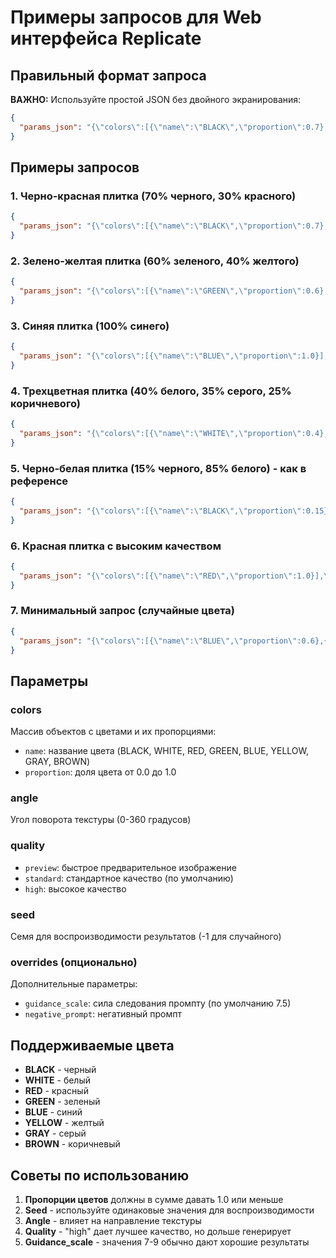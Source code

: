 # Примеры запросов для Web интерфейса Replicate

## Правильный формат запроса

**ВАЖНО:** Используйте простой JSON без двойного экранирования:

```json
{
  "params_json": "{\"colors\":[{\"name\":\"BLACK\",\"proportion\":0.7},{\"name\":\"RED\",\"proportion\":0.3}],\"angle\":0,\"quality\":\"standard\",\"seed\":123456}"
}
```

## Примеры запросов

### 1. Черно-красная плитка (70% черного, 30% красного)
```json
{
  "params_json": "{\"colors\":[{\"name\":\"BLACK\",\"proportion\":0.7},{\"name\":\"RED\",\"proportion\":0.3}],\"angle\":0,\"quality\":\"standard\",\"seed\":123456}"
}
```

### 2. Зелено-желтая плитка (60% зеленого, 40% желтого)
```json
{
  "params_json": "{\"colors\":[{\"name\":\"GREEN\",\"proportion\":0.6},{\"name\":\"YELLOW\",\"proportion\":0.4}],\"angle\":45,\"quality\":\"high\",\"seed\":42}"
}
```

### 3. Синяя плитка (100% синего)
```json
{
  "params_json": "{\"colors\":[{\"name\":\"BLUE\",\"proportion\":1.0}],\"angle\":90,\"quality\":\"standard\",\"seed\":999}"
}
```

### 4. Трехцветная плитка (40% белого, 35% серого, 25% коричневого)
```json
{
  "params_json": "{\"colors\":[{\"name\":\"WHITE\",\"proportion\":0.4},{\"name\":\"GRAY\",\"proportion\":0.35},{\"name\":\"BROWN\",\"proportion\":0.25}],\"angle\":30,\"quality\":\"high\",\"seed\":777}"
}
```

### 5. Черно-белая плитка (15% черного, 85% белого) - как в референсе
```json
{
  "params_json": "{\"colors\":[{\"name\":\"BLACK\",\"proportion\":0.15},{\"name\":\"WHITE\",\"proportion\":0.85}],\"angle\":0,\"quality\":\"standard\",\"seed\":123456}"
}
```

### 6. Красная плитка с высоким качеством
```json
{
  "params_json": "{\"colors\":[{\"name\":\"RED\",\"proportion\":1.0}],\"angle\":0,\"quality\":\"high\",\"seed\":42,\"overrides\":{\"guidance_scale\":8.0}}"
}
```

### 7. Минимальный запрос (случайные цвета)
```json
{
  "params_json": "{\"colors\":[{\"name\":\"BLUE\",\"proportion\":0.6},{\"name\":\"YELLOW\",\"proportion\":0.4}],\"angle\":45,\"quality\":\"high\",\"seed\":42,\"overrides\":{\"guidance_scale\":8.0}}"
}
```

## Параметры

### colors
Массив объектов с цветами и их пропорциями:
- `name`: название цвета (BLACK, WHITE, RED, GREEN, BLUE, YELLOW, GRAY, BROWN)
- `proportion`: доля цвета от 0.0 до 1.0

### angle
Угол поворота текстуры (0-360 градусов)

### quality
- `preview`: быстрое предварительное изображение
- `standard`: стандартное качество (по умолчанию)
- `high`: высокое качество

### seed
Семя для воспроизводимости результатов (-1 для случайного)

### overrides (опционально)
Дополнительные параметры:
- `guidance_scale`: сила следования промпту (по умолчанию 7.5)
- `negative_prompt`: негативный промпт

## Поддерживаемые цвета

- **BLACK** - черный
- **WHITE** - белый  
- **RED** - красный
- **GREEN** - зеленый
- **BLUE** - синий
- **YELLOW** - желтый
- **GRAY** - серый
- **BROWN** - коричневый

## Советы по использованию

1. **Пропорции цветов** должны в сумме давать 1.0 или меньше
2. **Seed** - используйте одинаковые значения для воспроизводимости
3. **Angle** - влияет на направление текстуры
4. **Quality** - "high" дает лучшее качество, но дольше генерирует
5. **Guidance_scale** - значения 7-9 обычно дают хорошие результаты
